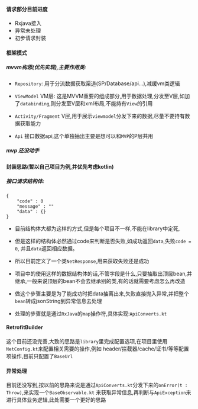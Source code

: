 #### 请求部分目前进度

* Rxjava接入
* 异常未处理
* 初步请求封装

#### 框架模式

##### mvvm构思(优先实现),主要作用类:

* `Repository`: 用于分流数据获取渠道(SP/Database/api...),减缓vm类逻辑

* `ViewModel` VM层: 这是MVVM重要的组成部分,用于数据处理,分发至V层,如加了`databinding`,则分发至V层和xml布局,不能持有`View`的引用

* `Activity/Fragment` V层,用于展示`viewmodel`分发下来的数据,尽量不要持有数据获取能力

* `Api` 接口数据api,这个单独抽出主要是想可以和`MVP`的P层共用

##### mvp 还没动手

#### 封装思路(暂以自己项目为例,并优先考虑kotlin)

##### 接口请求结构体:

```
{
    "code" : 0 
    "message" : ""
    "data" : {}
}
```
* 目前结构体大都为这样的方式,但是每个项目不一样,不能在library中定死,

* 但是这样的结构体必然通过code来判断是否失败,如成功返回`data`,失败`code = 0`,
并且`data`返回相应数据。

* 所以目前定义了一个类`NetResponse`,用来获取失败还是成功

* 项目中的使用这样的数据结构体的话,不管字段是什么,只要抽取出顶层bean,并继承,一般来说顶层的bean不会去继承别的类,有的话就需要考虑怎么再改造

* 做这个步骤主要是为了能成功时把data抽离出来,失败直接抛入异常,并把整个`bean`转成jsonString到异常信息去处理

* 处理的步骤就是通过`RxJava`的`map`操作符,具体实现:`ApiConverts.kt`

#### RetrofitBuilder

这个目前还没完善,大致的思路是`library`里完成配置选项,在项目里使用`NetConfig.kt`来配置相关需要的操作,例如
header/拦截器/cache/证书/等等配置项操作,目前只配置了`BaseUrl`

#### 异常处理
目前还没写到,按以前的思路来说是通过`ApiConverts.kt`分发下来的`onError(t : Throw)`,来实现一个`BaseObservable.kt`
来获取异常信息,再判断与`ApiException`来进行具体业务逻辑,此处需要一个更好的思路
